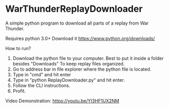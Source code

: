 # WarThunderReplayDownloader
A simple python program to download all parts of a replay from War Thunder.

Requires python 3.0+ Download it https://www.python.org/downloads/


How to run?
1. Download the python file to your computer. Best to put it inside a folder besides "Downloads" To keep replay files organized.
2. Go to address bar in file explorer where the python file is located.
3. Type in "cmd" and hit enter
4. Type in "python ReplayDownloader.py" and hit enter.
5. Follow the CLI instructions.
6. Profit.

Video Demonstration: https://youtu.be/YI3HF1UX2NM
